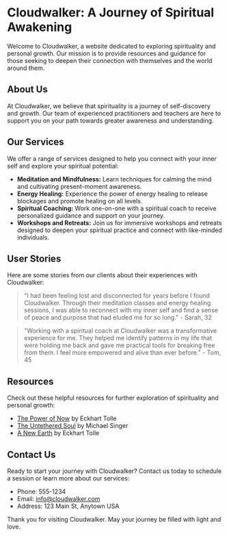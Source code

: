 <!--
Write me content for website with wallpaper which alt text is:

"A surreal image of a person floating among the clouds for a spirituality or personal growth website"

The name/title of the page should not be 1:1 copy of the alt text but rather a real content of the website which is using this wallpaper.

- Use markdown format 
- Start with the heading
- The content should look like a real website 
- Include real sections like references, contact, user stories, etc. use things relevant to the page purpose.
- Feel free to use structure like headings, bullets, numbering, blockquotes, paragraphs, horizontal lines, etc.
- You can use formatting like bold or _italic_
- You can include UTF-8 emojis
- Links should be only #hash anchors (and you can refer to the document itself)
- Do not include images
-->

<!--font:Poppins-->

# Cloudwalker: A Journey of Spiritual Awakening

Welcome to Cloudwalker, a website dedicated to exploring spirituality and personal growth. Our mission is to provide resources and guidance for those seeking to deepen their connection with themselves and the world around them.

## About Us

At Cloudwalker, we believe that spirituality is a journey of self-discovery and growth. Our team of experienced practitioners and teachers are here to support you on your path towards greater awareness and understanding.

## Our Services

We offer a range of services designed to help you connect with your inner self and explore your spiritual potential:

- **Meditation and Mindfulness:** Learn techniques for calming the mind and cultivating present-moment awareness.
- **Energy Healing:** Experience the power of energy healing to release blockages and promote healing on all levels.
- **Spiritual Coaching:** Work one-on-one with a spiritual coach to receive personalized guidance and support on your journey.
- **Workshops and Retreats:** Join us for immersive workshops and retreats designed to deepen your spiritual practice and connect with like-minded individuals.

## User Stories

Here are some stories from our clients about their experiences with Cloudwalker:

> "I had been feeling lost and disconnected for years before I found Cloudwalker. Through their meditation classes and energy healing sessions, I was able to reconnect with my inner self and find a sense of peace and purpose that had eluded me for so long." - Sarah, 32

> "Working with a spiritual coach at Cloudwalker was a transformative experience for me. They helped me identify patterns in my life that were holding me back and gave me practical tools for breaking free from them. I feel more empowered and alive than ever before." - Tom, 45

## Resources

Check out these helpful resources for further exploration of spirituality and personal growth:

- [The Power of Now](#) by Eckhart Tolle
- [The Untethered Soul](#) by Michael Singer
- [A New Earth](#) by Eckhart Tolle

## Contact Us

Ready to start your journey with Cloudwalker? Contact us today to schedule a session or learn more about our services:

- Phone: 555-1234
- Email: info@cloudwalker.com
- Address: 123 Main St, Anytown USA

Thank you for visiting Cloudwalker. May your journey be filled with light and love.
